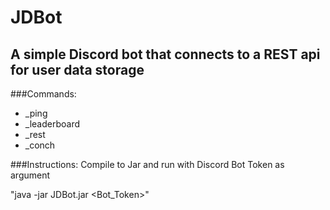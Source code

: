 # JDBot
## A simple Discord bot that connects to a REST api for user data storage
###Commands:
* _ping
* _leaderboard
* _rest
* _conch

###Instructions:
Compile to Jar and run with Discord Bot Token as argument

"java -jar JDBot.jar <Bot_Token>"

